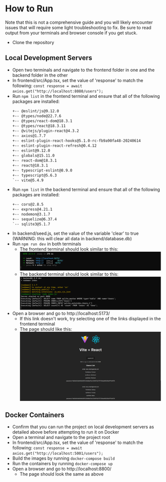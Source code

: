 # How to Run
Note that this is not a comprehensive guide and you will likely encounter issues that will require some light troubleshooting to fix. Be sure to read output from your terminals and browser console if you get stuck.
- Clone the repository
## Local Development Servers
- Open two terminals and navigate to the frontend folder in one and the backend folder in the other
- In frontend/src/App.tsx, set the value of 'response' to match the following: ```const response = await axios.get("http://localhost:8080/users");```
- Run ```npm list``` in the frontend terminal and ensure that all of the following packages are installed:
    ```
    +-- @eslint/js@9.12.0
    +-- @types/node@22.7.6
    +-- @types/react-dom@18.3.1
    +-- @types/react@18.3.11
    +-- @vitejs/plugin-react@4.3.2
    +-- axios@1.7.7
    +-- eslint-plugin-react-hooks@5.1.0-rc-fb9a90fa48-20240614
    +-- eslint-plugin-react-refresh@0.4.12
    +-- eslint@9.12.0
    +-- globals@15.11.0
    +-- react-dom@18.3.1
    +-- react@18.3.1
    +-- typescript-eslint@8.9.0
    +-- typescript@5.6.3
    `-- vite@5.4.9
    ```
- Run ```npm list``` in the backend terminal and ensure that all of the following packages are installed:
    ```
    +-- cors@2.8.5
    +-- express@4.21.1
    +-- nodemon@3.1.7
    +-- sequelize@6.37.4
    `-- sqlite3@5.1.7
    ```
- In backend/seed.js, set the value of the variable 'clear' to true (WARNING: this will clear all data in backend/database.db)
- Run ```npm run dev``` in both terminals
  - The frontend terminal should look similar to this:
        ![screenshot](frontend/public/frontend_terminal_dev.png)
  - The backend terminal should look similar to this:
        ![screenshot](frontend/public/backend_terminal_dev.png)
- Open a browser and go to http://localhost:5173/
  - If this link doesn't work, try selecting one of the links displayed in the frontend terminal
  - The page should like this:<br>
        ![screenshot](frontend/public/starter_home_page.png)

## Docker Containers
- Confirm that you can run the project on local development servers as detailed above before attempting to run it on Docker
- Open a terminal and navigate to the project root
- In frontend/src/App.tsx, set the value of 'response' to match the following: ```const response = await axios.get("http://localhost:5001/users");```
- Build the images by running ```docker-compose build```
- Run the containers by running ```docker-compose up```
- Open a browser and go to http://localhost:8800/
  - The page should look the same as above
  